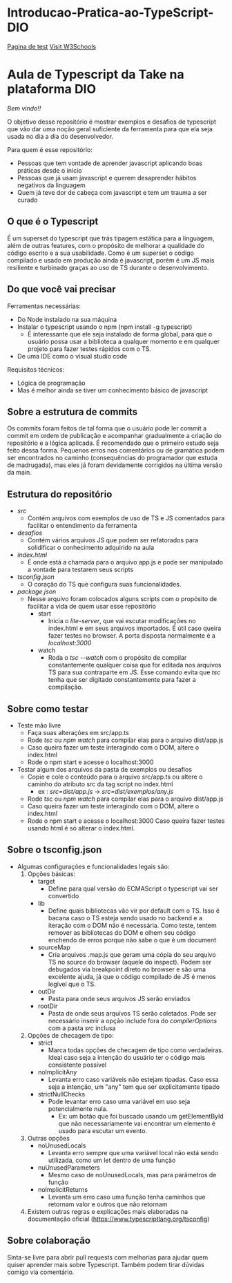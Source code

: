# Introducao-Pratica-ao-TypeScript-DIO

<a href="https://dvamleite.github.io/Introducao-Pratica-ao-TypeScript-DIO/" target="_blank">Pagina de test</a>
<a href="https://www.w3schools.com" target="_blank">Visit W3Schools</a>

# Aula de Typescript da Take na plataforma DIO
  
*Bem vindo!!*

O objetivo desse repositório é mostrar exemplos e desafios de typescript que vão dar uma noção geral suficiente da ferramenta para que ela seja usada no dia a dia do desenvolvedor.
  
Para quem é esse repositório:   
* Pessoas que tem vontade de aprender javascript aplicando boas práticas desde o início  
* Pessoas que já usam javascript e querem desaprender hábitos negativos da linguagem   
* Quem já teve dor de cabeça com javascript e tem um trauma a ser curado   

## O que é o Typescript
É um superset do typescript que trás tipagem estática para a linguagem, além de outras features, com o propósito de melhorar a qualidade do código escrito e a sua usabilidade. Como é um superset o código compilado e usado em produção ainda é javascript, porém é um JS mais resiliente e turbinado graças ao uso de TS durante o desenvolvimento.

## Do que você vai precisar
Ferramentas necessárias:  
* Do Node instalado na sua máquina  
* Instalar o typescript usando o npm (npm install -g typescript)
    * É interessante que ele seja instalado de forma global, para que o usuário possa usar a biblioteca a qualquer momento e em qualquer projeto para fazer testes rápidos com o TS.
* De uma IDE como o visual studio code  

Requisitos técnicos:  
* Lógica de programação
* Mas é melhor ainda se tiver um conhecimento básico de javascript  

## Sobre a estrutura de commits  
Os commits foram feitos de tal forma que o usuário pode ler commit a commit em ordem de publicação e acompanhar gradualmente a criação do repositório e a lógica aplicada. É recomendado que o primeiro estudo seja feito dessa forma. Pequenos erros nos comentários ou de gramática podem ser encontrados no caminho (consequências do programador que estuda de madrugada), mas eles já foram devidamente corrigidos na última versão da main.

## Estrutura do repositório 
* *src* 
    * Contém arquivos com exemplos de uso de TS e JS comentados para facilitar o entendimento da ferramenta
* *desafios*
    * Contém vários arquivos JS que podem ser refatorados para solidificar o conhecimento adquirido na aula
* *index.html*
    * É onde está a chamada para o arquivo app.js e pode ser manipulado a vontade para testarem seus scripts
* *tsconfig.json*
    * O coração do TS que configura suas funcionalidades.  
* *package.json*
    * Nesse arquivo foram colocados alguns scripts com o propósito de facilitar a vida de quem usar esse repositório
        * start
            * Inicia o *lite-server*, que vai escutar modificações no index.html e em seus arquivos importados. É útil caso queira fazer testes no browser. A porta disposta normalmente é a *localhost:3000*
        * watch  
            * Roda o *tsc --watch* com o propósito de compilar constantemente qualquer coisa que for editada nos arquivos TS para sua contraparte em JS. Esse comando evita que *tsc* tenha que ser digitado constantemente para fazer a compilação.  

## Sobre como testar 
* Teste mão livre
    * Faça suas alterações em src/app.ts
    * Rode *tsc* ou *npm watch* para compilar elas para o arquivo dist/app.js
    * Caso queira fazer um teste interagindo com o DOM, altere o index.html
    * Rode o npm start e acesse o localhost:3000
* Testar algum dos arquivos da pasta de exemplos ou desafios
    * Copie e cole o conteúdo para o arquivo src/app.ts ou altere o caminho do atributo src da tag script no index.html  
        * ex : *src=dist/app.js* -> *src=dist/exemplos/any.js*
    * Rode *tsc* ou *npm watch* para compilar elas para o arquivo dist/app.js
    * Caso queira fazer um teste interagindo com o DOM, altere o index.html
    * Rode o npm start e acesse o localhost:3000 
Caso queira fazer testes usando html é só alterar o index.html.

## Sobre o tsconfig.json  
* Algumas configurações e funcionalidades legais são:
    1. Opções básicas:
        * target
            * Define para qual versão do ECMAScript o typescript vai ser convertido
        * lib
            * Define quais bibliotecas vão vir por default com o TS. Isso é bacana caso o TS esteja sendo usado no backend e a iteração com o DOM não é necessária. Como teste, tentem remover as bibliotecas do DOM e olhem seu código enchendo de erros porque não sabe o que é um document
        * sourceMap
            * Cria arquivos .map.js que geram uma cópia do seu arquivo TS no source do browser (aquele do inspect). Podem ser debugados via breakpoint direto no browser e são uma excelente ajuda, já que o código compilado de JS é menos legível que o TS.
        * outDir
            * Pasta para onde seus arquivos JS serão enviados
        * rootDir
            * Pasta de onde seus arquivos TS serão coletados. Pode ser necessário inserir a opção include fora do *compilerOptions* com a pasta *src* inclusa
    2. Opções de checagem de tipo:
        * strict
            * Marca todas opções de checagem de tipo como verdadeiras. Ideal caso seja a intenção do usuário ter o código mais consistente possível
        * noImplicitAny
            * Levanta erro caso variáveis não estejam tipadas. Caso essa seja a intenção, um "any" tem que ser explicitamente tipado
        * strictNullChecks
            * Pode levantar erro caso uma variável em uso seja potencialmente nula. 
                * Ex: um botão que foi buscado usando um getElementById que não necessariamente vai encontrar um elemento é usado para escutar um evento.
    3. Outras opções
        * noUnusedLocals
            * Levanta erro sempre que uma variável local não está sendo utilizada, como um let dentro de uma função
        * nuUnusedParameters
            * Mesmo caso de noUnusedLocals, mas para parâmetros de função
        * noImplicitReturns
            * Levanta um erro caso uma função tenha caminhos que retornam valor e outros que não retornam
    4. Existem outras regras e explicações mais elaboradas na documentação oficial (https://www.typescriptlang.org/tsconfig)
   
## Sobre colaboração 
Sinta-se livre para abrir pull requests com melhorias para ajudar quem quiser aprender mais sobre Typescript. Também podem tirar dúvidas comigo via comentário.
